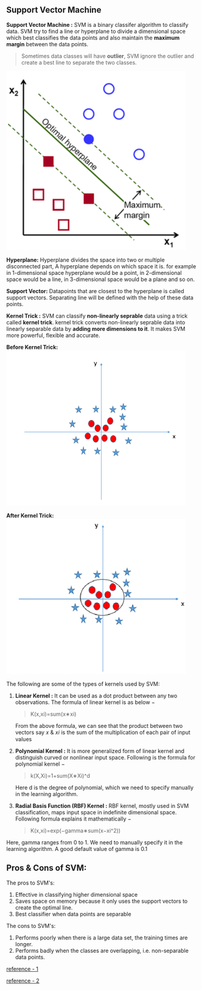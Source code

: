 **Support Vector Machine**
---

**Support Vector Machine :** SVM is a binary classifer algorithm to classify data. 
SVM try to find a line or hyperplane to divide a dimensional space which best classifies the data points and also maintain the 
**maximum margin** between the data points. 
> Sometimes data classes will have **outlier**, SVM ignore the outlier and create a best line to separate the two classes. 



!["SVM"](/Images/optimal_hyperplane.png)


**Hyperplane:** Hyperplane divides the space into two or multiple disconnected part, A hyperplane depends on which space it is. for example in 1-dimensional space hyperplane would be a point, in 2-dimensional space would be a line, in 3-dimensional space would be a plane and so on. 

**Support Vector:**  Datapoints that are closest to the hyperplane is called support vectors. Separating line will be defined with the help of these data points.


**Kernel Trick :** SVM can classify **non-linearly seprable** data using a trick called **kernel trick**. 
kernel trick converts non-linearly seprable data into linearly separable data by **adding more dimensions to it**. It makes SVM more powerful, flexible and accurate. 

**Before Kernel Trick:**
!["SVM"](/Images/SVM_Kernal.png)

**After Kernel Trick:**
!["SVM"](/Images/SVM_Kernel2.png)


The following are some of the types of kernels used by SVM: 

1. **Linear Kernel :** It can be used as a dot product between any two observations. The formula of linear kernel is as below −

    > K(x,xi)=sum(x∗xi)

    From the above formula, we can see that the product between two vectors say 𝑥 & 𝑥𝑖 is the sum of the multiplication of each pair of input values

2. **Polynomial Kernel :** It is more generalized form of linear kernel and distinguish curved or nonlinear input space. Following is the formula for polynomial kernel −

    >k(X,Xi)=1+sum(X∗Xi)^d

    Here d is the degree of polynomial, which we need to specify manually in the learning algorithm.

3. **Radial Basis Function (RBF) Kernel :** RBF kernel, mostly used in SVM classification, maps input space in indefinite dimensional space. Following formula explains it mathematically −

    >K(x,xi)=exp(−gamma∗sum(x−xi^2))   

Here, gamma ranges from 0 to 1. We need to manually specify it in the learning algorithm. A good default value of gamma is 0.1

**Pros & Cons of SVM:**
---

The pros to SVM's:

1. Effective in classifying higher dimensional space
2. Saves space on memory because it only uses the support vectors to create the optimal line.
3. Best classifier when data points are separable

The cons to SVM's:

1. Performs poorly when there is a large data set, the training times are longer.
2. Performs badly when the classes are overlapping, i.e. non-separable data points.





[reference - 1](https://www.tutorialspoint.com/machine_learning_with_python/machine_learning_with_python_classification_algorithms_support_vector_machine.htm)

[reference - 2](https://github.com/machinelearningmindset/machine-learning-course/blob/master/docs/source/content/supervised/linear_SVM.rst)
